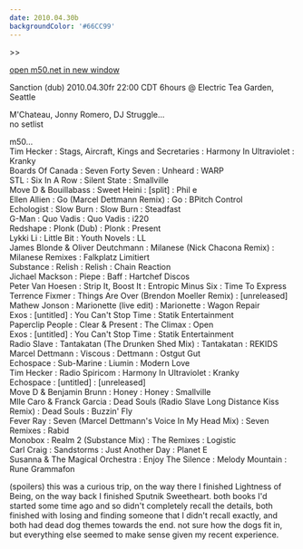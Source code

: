 ```yaml
---
date: 2010.04.30b
backgroundColor: '#66CC99'
---
```


\>>

[open m50.net in new window  
](http://m50.net/)  

Sanction (dub) 2010.04.30fr 22:00 CDT 6hours @ Electric Tea Garden, Seattle  

M'Chateau, Jonny Romero, DJ Struggle...  
no setlist  

m50...  
Tim Hecker : Stags, Aircraft, Kings and Secretaries : Harmony In Ultraviolet : Kranky  
Boards Of Canada : Seven Forty Seven : Unheard : WARP  
STL : Six In A Row : Silent State : Smallville  
Move D & Bouillabass : Sweet Heini : \[split\] : Phil e  
Ellen Allien : Go (Marcel Dettmann Remix) : Go : BPitch Control  
Echologist : Slow Burn : Slow Burn : Steadfast  
G-Man : Quo Vadis : Quo Vadis : i220  
Redshape : Plonk (Dub) : Plonk : Present  
Lykki Li : Little Bit : Youth Novels : LL  
James Blonde & Oliver Deutchmann : Milanese (Nick Chacona Remix) : Milanese Remixes : Falkplatz Limitiert  
Substance : Relish : Relish : Chain Reaction  
Jichael Mackson : Piepe : Baff : Hartchef Discos  
Peter Van Hoesen : Strip It, Boost It : Entropic Minus Six : Time To Express  
Terrence Fixmer : Things Are Over (Brendon Moeller Remix) : \[unreleased\]  
Mathew Jonson : Marionette (live edit) : Marionette : Wagon Repair  
Exos : \[untitled\] : You Can't Stop Time : Statik Entertainment  
Paperclip People : Clear & Present : The Climax : Open  
Exos : \[untitled\] : You Can't Stop Time : Statik Entertainment  
Radio Slave : Tantakatan (The Drunken Shed Mix) : Tantakatan : REKIDS  
Marcel Dettmann : Viscous : Dettmann : Ostgut Gut  
Echospace : Sub-Marine : Liumin : Modern Love  
Tim Hecker : Radio Spiricom : Harmony In Ultraviolet : Kranky  
Echospace : \[untitled\] : \[unreleased\]  
Move D & Benjamin Brunn : Honey : Honey : Smallville  
Mlle Caro & Franck Garcia : Dead Souls (Radio Slave Long Distance Kiss Remix) : Dead Souls : Buzzin' Fly  
Fever Ray : Seven (Marcel Dettmann's Voice In My Head Mix) : Seven Remixes : Rabid  
Monobox : Realm 2 (Substance Mix) : The Remixes : Logistic  
Carl Craig : Sandstorms : Just Another Day : Planet E  
Susanna & The Magical Orchestra : Enjoy The Silence : Melody Mountain : Rune Grammafon  

(spoilers) this was a curious trip, on the way there I finished Lightness of Being, on the way back I finished Sputnik Sweetheart. both books I'd started some time ago and so didn't completely recall the details, both finished with losing and finding someone that I didn't recall exactly, and both had dead dog themes towards the end. not sure how the dogs fit in, but everything else seemed to make sense given my recent experience.